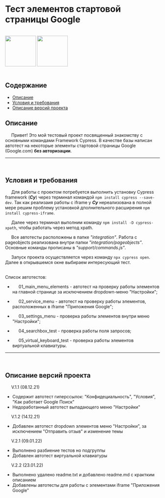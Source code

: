   <style>
   p {
    text-indent: 20px;
   }
  </style>
  
# Тест элементов стартовой страницы Google
<br>
<img src = 'https://img.comss.net/fit-in/200x200/filters:fill(FFFFFF)/logo/google-logo.png' height = '100'>
<img src = 'https://icons-for-free.com/iconfiles/png/512/cypress-1324440144114984250.png' height = '100'>
<br>
<br>
<h2>Содержание</h2>
<ul>
 <li><a href="#description">Описание</a>
 <li><a href="#requirements">Условия и требования</a>
 <li><a href="#version">Описание версий проекта</a> 
</ul>

<h2 id = description>Описание</h2>

Привет!
Это мой тестовый проект посвященный знакомству с основными командами Framework Cypress.
В качестве базы написан автотест на некоторые элементы стартовой страницы Google (Google.com) <b>без авторизации</b>.
<hr>
<br>

<h2 id = requirements>Условия и требования</h2>
<p>Для работы с проектом потребуется выполнить установку Cypress framework (<b><i>Cy</b></i>) через терминал командой <code>npm install cypress --save-dev</code>. Так как реализаия работы с iframe у <b><i>Cy</b></i> нереализована в полной мере решим проблему установкой дполнительного расширения <code>npm install cypress-iframe</code>.<br></p>
<p>Далее через терминал выполним  команду <code>npm install -D cypress-xpath</code>, чтобы работать через метод xpath.<br></p>
<p>Все автотесты расположены в папке <i>"integration"</i>. Работа с pageobjects реализована внутри папки <i>"integration/pageobjects"</i>. Основные команды прописаны в <i>"support/commands.js"</i>.<br>
<p>Запуск проекта осуществляется через команду <code>npx cypress open</code>. Далее в открывшемся окне выбираем интересующий тест.</p><br>
Список автотестов:<br>

- 01_main_menu_elements - автотест на проверку работы элементов на главной странице за исключением dropdown-меню "Настройки";

- 02_service_menu - автотест на проверку работы элементов, расположенных в iframe "Приложения Google";

- 03_settings_menu - проверка работы элементов внутри меню "Настройки";

- 04_searchbox_test - проверка работы поля запросов;

- 05_virtual_keyboard_test - проверка работы элементов виртуальной клавиатуры.
<hr>
<br>

<h2 id = version> Описание версий проекта </h2>

V.1.1 (08.12.21)
- Содержит автотест гиперссылок: "Конфидециальность", "Условия", "Как работает Google Поиск"
- Недоработанный автотест выпадающего меню "Настройки"

V.1.2 (14.12.21)
- Добавлен автотест dropdown элементов меню "Настройки", за исключением "Отправить отзыв" и изменение темы

V.2.1 (09.01.22)
- Выполнено разбиение тестов но подгруппы
- Добавлен автотест виртуальной клавиатуры

V.2.2 (23.01.22)
- Выполнено удалено readme.txt и добавлено readme.md с крактким описанием
- Добавлены автотесты для работы с элементами iframe "Приложения Google"
